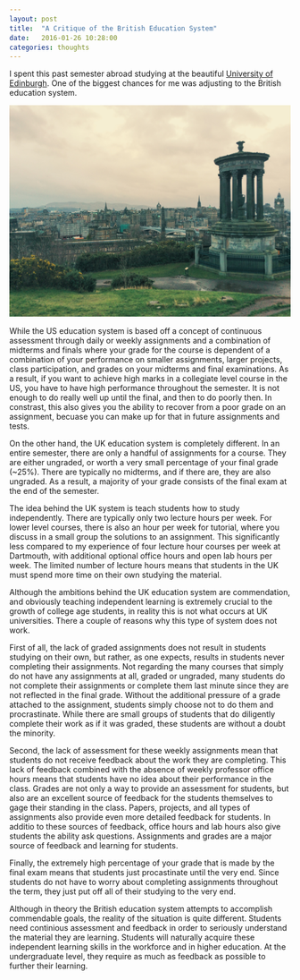 ```yaml
---
layout: post
title:  "A Critique of the British Education System"
date:   2016-01-26 10:28:00
categories: thoughts
---
```

I spent this past semester abroad studying at the beautiful [University of Edinburgh](http://www.ed.ac.uk/). One of the biggest chances for me was adjusting to the British education system.

![Edinburgh](/assets/img/education-blog-post/calton-hill.jpg)

While the US education system is based off a concept of continuous assessment through daily or weekly assignments and a combination of midterms and finals where your grade for the course is dependent of a combination of your performance on smaller assignments, larger projects, class participation, and grades on your midterms and final examinations. As a result, if you want to achieve high marks in a collegiate level course in the US, you have to have high performance throughout the semester. It is not enough to do really well up until the final, and then to do poorly then. In constrast, this also gives you the ability to recover from a poor grade on an assignment, becuase you can make up for that in future assignments and tests.

On the other hand, the UK education system is completely different. In an entire semester, there are only a handful of assignments for a course. They are either ungraded, or worth a very small percentage of your final grade (~25%). There are typically no midterms, and if there are, they are also ungraded. As a result, a majority of your grade consists of the final exam at the end of the semester.

The idea behind the UK system is teach students how to study independently. There are typically only two lecture hours per week. For lower level courses, there is also an hour per week for tutorial, where you discuss in a small group the solutions to an assignment. This significantly less compared to my experience of four lecture hour courses per week at Dartmouth, with additional optional office hours and open lab hours per week. The limited number of lecture hours means that students in the UK must spend more time on their own studying the material.

Although the ambitions behind the UK education system are commendation, and obviously teaching independent learning is extremely crucial to the growth of college age students, in reality this is not what occurs at UK universities. There a couple of reasons why this type of system does not work.

First of all, the lack of graded assignments does not result in students studying on their own, but rather, as one expects, results in students never completing their assignments. Not regarding the many courses that simply do not have any assignments at all, graded or ungraded, many students do not complete their assignments or complete them last minute since they are not reflected in the final grade. Without the additional pressure of a grade attached to the assignment, students simply choose not to do them and procrastinate. While there are small groups of students that do diligently complete their work as if it was graded, these students are without a doubt the minority.

Second, the lack of assessment for these weekly assignments mean that students do not receive feedback about the work they are completing. This lack of feedback combined with the absence of weekly professor office hours means that students have no idea about their performance in the class. Grades are not only a way to provide an assessment for students, but also are an excellent source of feedback for the students themselves to gage their standing in the class. Papers, projects, and all types of assignments also provide even more detailed feedback for students. In additio to these sources of feedback, office hours and lab hours also give students the ability ask questions. Assignments and grades are a major source of feedback and learning for students.

Finally, the extremely high percentage of your grade that is made by the final exam means that students just procastinate until the very end. Since students do not have to worry about completing assignments throughout the term, they just put off all of their studying to the very end.

Although in theory the British education system attempts to accomplish commendable goals, the reality of the situation is quite different. Students need continious assessment and feedback in order to seriously understand the material they are learning. Students will naturally acquire these independent learning skills in the workforce and in higher education. At the undergraduate level, they require as much as feedback as possible to further their learning.

